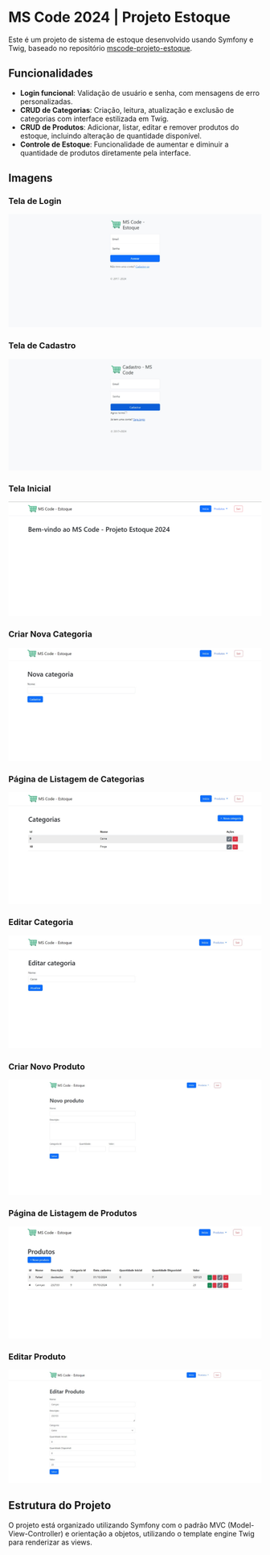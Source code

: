 # MS Code 2024 | Projeto Estoque

Este é um projeto de sistema de estoque desenvolvido usando Symfony e Twig, baseado no repositório [mscode-projeto-estoque](https://github.com/victordev13/mscode-projeto-symfony).

## Funcionalidades

- **Login funcional**: Validação de usuário e senha, com mensagens de erro personalizadas.
- **CRUD de Categorias**: Criação, leitura, atualização e exclusão de categorias com interface estilizada em Twig.
- **CRUD de Produtos**: Adicionar, listar, editar e remover produtos do estoque, incluindo alteração de quantidade disponível.
- **Controle de Estoque**: Funcionalidade de aumentar e diminuir a quantidade de produtos diretamente pela interface.

## Imagens

### Tela de Login
![Tela de Login](/assets/images/Login.jpeg)

### Tela de Cadastro
![Tela de Cadastro](/assets/images/Cadastro.jpeg)

### Tela Inicial
![Tela de Cadastro](/assets/images/Home.png)

### Criar Nova Categoria
![Criar Nova Categoria](/assets/images/Categoria_Nova.jpeg)

### Página de Listagem de Categorias
![Listagem de Categorias](/assets/images/Categoria_Listar.jpeg)

### Editar Categoria
![Editar Categoria](/assets/images/Categoria_Editar.jpeg)

### Criar Novo Produto
![Criar Novo Produto](/assets/images/Produto_Novo.jpeg)

### Página de Listagem de Produtos
![Listagem de Produtos](/assets/images/Produto_Listar.jpeg)

### Editar Produto
![Editar Produto](/assets/images/Produto_Editar.jpeg)

## Estrutura do Projeto

O projeto está organizado utilizando Symfony com o padrão MVC (Model-View-Controller) e orientação a objetos, utilizando o template engine Twig para renderizar as views.
